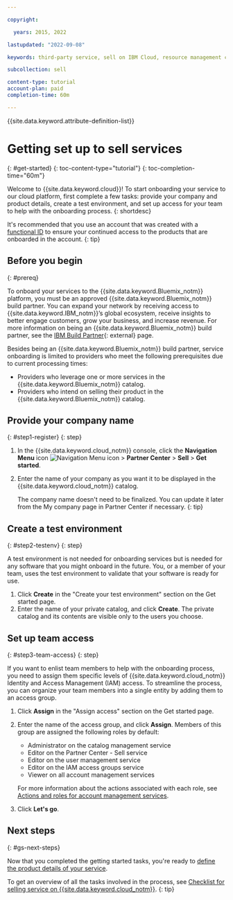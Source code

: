 ```yaml
---

copyright:

  years: 2015, 2022

lastupdated: "2022-09-08"

keywords: third-party service, sell on IBM Cloud, resource management console, integrated billing service

subcollection: sell

content-type: tutorial
account-plan: paid
completion-time: 60m

---
```


{{site.data.keyword.attribute-definition-list}}

# Getting set up to sell services
{: #get-started}
{: toc-content-type="tutorial"}
{: toc-completion-time="60m"}

Welcome to {{site.data.keyword.cloud}}! To start onboarding your service to our cloud platform, first complete a few tasks: provide your company and product details, create a test environment, and set up access for your team to help with the onboarding process.
{: shortdesc}

It's recommended that you use an account that was created with a [functional ID](/docs/account?topic=account-identity-overview#functionalid-bestpract) to ensure your continued access to the products that are onboarded in the account.
{: tip}

## Before you begin
{: #prereq}

To onboard your services to the {{site.data.keyword.Bluemix_notm}} platform, you must be an approved {{site.data.keyword.Bluemix_notm}} build partner. You can expand your network by receiving access to {{site.data.keyword.IBM_notm}}’s global ecosystem, receive insights to better engage customers, grow your business, and increase revenue. For more information on being an {{site.data.keyword.Bluemix_notm}} build partner, see the [IBM Build Partner](https://www.ibm.com/partnerworld/public/build){: external} page.

Besides being an {{site.data.keyword.Bluemix_notm}} build partner, service onboarding is limited to providers who meet the following prerequisites due to current processing times:

* Providers who leverage one or more services in the {{site.data.keyword.Bluemix_notm}} catalog.
* Providers who intend on selling their product in the {{site.data.keyword.Bluemix_notm}} catalog.

## Provide your company name
{: #step1-register}
{: step}

1. In the {{site.data.keyword.cloud_notm}} console, click the **Navigation Menu** icon ![Navigation Menu icon](../icons/icon_hamburger.svg "Menu") > **Partner Center** > **Sell** > **Get started**.
2. Enter the name of your company as you want it to be displayed in the {{site.data.keyword.cloud_notm}} catalog.

    The company name doesn't need to be finalized. You can update it later from the My company page in Partner Center if necessary.
    {: tip}

## Create a test environment
{: #step2-testenv}
{: step}

A test environment is not needed for onboarding services but is needed for any software that you might onboard in the future. You, or a member of your team, uses the test environment to validate that your software is ready for use.

1. Click **Create** in the "Create your test environment" section on the Get started page.
2. Enter the name of your private catalog, and click **Create**. The private catalog and its contents are visible only to the users you choose.

## Set up team access
{: #step3-team-access}
{: step}

If you want to enlist team members to help with the onboarding process, you need to assign them specific levels of {{site.data.keyword.cloud_notm}} Identity and Access Management (IAM) access. To streamline the process, you can organize your team members into a single entity by adding them to an access group.

1. Click **Assign** in the "Assign access" section on the Get started page.
2. Enter the name of the access group, and click **Assign**. Members of this group are assigned the following roles by default:

    * Administrator on the catalog management service
    * Editor on the Partner Center - Sell service
    * Editor on the user management service
    * Editor on the IAM access groups service
    * Viewer on all account management services

    For more information about the actions associated with each role, see [Actions and roles for account management services](/docs/account?topic=account-account-services#account-management-actions-roles).

3. Click **Let's go**.

## Next steps
{: #gs-next-steps}

Now that you completed the getting started tasks, you're ready to [define the product details of your service](/docs/sell?topic=sell-svc-define).

To get an overview of all the tasks involved in the process, see [Checklist for selling service on {{site.data.keyword.cloud_notm}}](/docs/sell?topic=sell-checklist).
{: tip}
